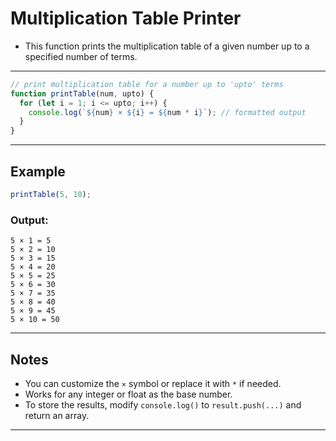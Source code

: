 # Multiplication Table Printer

- This function prints the multiplication table of a given number up to a specified number of terms.

---

```js
// print multiplication table for a number up to 'upto' terms
function printTable(num, upto) {
  for (let i = 1; i <= upto; i++) {
    console.log(`${num} × ${i} = ${num * i}`); // formatted output
  }
}
```

---

## Example

```js
printTable(5, 10);
```

### Output:
```
5 × 1 = 5
5 × 2 = 10
5 × 3 = 15
5 × 4 = 20
5 × 5 = 25
5 × 6 = 30
5 × 7 = 35
5 × 8 = 40
5 × 9 = 45
5 × 10 = 50
```

---

## Notes

- You can customize the `×` symbol or replace it with `*` if needed.
- Works for any integer or float as the base number.
- To store the results, modify `console.log()` to `result.push(...)` and return an array.

---
